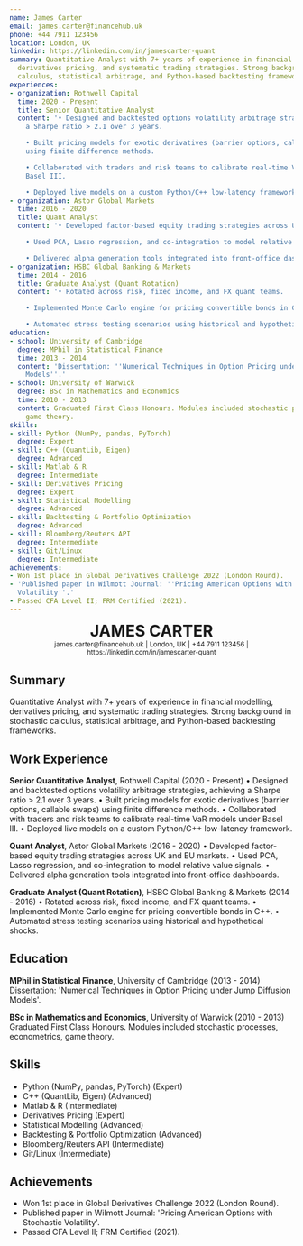 ```yaml
---
name: James Carter
email: james.carter@financehub.uk
phone: +44 7911 123456
location: London, UK
linkedin: https://linkedin.com/in/jamescarter-quant
summary: Quantitative Analyst with 7+ years of experience in financial modelling,
  derivatives pricing, and systematic trading strategies. Strong background in stochastic
  calculus, statistical arbitrage, and Python-based backtesting frameworks.
experiences:
- organization: Rothwell Capital
  time: 2020 - Present
  title: Senior Quantitative Analyst
  content: '• Designed and backtested options volatility arbitrage strategies, achieving
    a Sharpe ratio > 2.1 over 3 years.

    • Built pricing models for exotic derivatives (barrier options, callable swaps)
    using finite difference methods.

    • Collaborated with traders and risk teams to calibrate real-time VaR models under
    Basel III.

    • Deployed live models on a custom Python/C++ low-latency framework.'
- organization: Astor Global Markets
  time: 2016 - 2020
  title: Quant Analyst
  content: '• Developed factor-based equity trading strategies across UK and EU markets.

    • Used PCA, Lasso regression, and co-integration to model relative value signals.

    • Delivered alpha generation tools integrated into front-office dashboards.'
- organization: HSBC Global Banking & Markets
  time: 2014 - 2016
  title: Graduate Analyst (Quant Rotation)
  content: '• Rotated across risk, fixed income, and FX quant teams.

    • Implemented Monte Carlo engine for pricing convertible bonds in C++.

    • Automated stress testing scenarios using historical and hypothetical shocks.'
education:
- school: University of Cambridge
  degree: MPhil in Statistical Finance
  time: 2013 - 2014
  content: 'Dissertation: ''Numerical Techniques in Option Pricing under Jump Diffusion
    Models''.'
- school: University of Warwick
  degree: BSc in Mathematics and Economics
  time: 2010 - 2013
  content: Graduated First Class Honours. Modules included stochastic processes, econometrics,
    game theory.
skills:
- skill: Python (NumPy, pandas, PyTorch)
  degree: Expert
- skill: C++ (QuantLib, Eigen)
  degree: Advanced
- skill: Matlab & R
  degree: Intermediate
- skill: Derivatives Pricing
  degree: Expert
- skill: Statistical Modelling
  degree: Advanced
- skill: Backtesting & Portfolio Optimization
  degree: Advanced
- skill: Bloomberg/Reuters API
  degree: Intermediate
- skill: Git/Linux
  degree: Intermediate
achievements:
- Won 1st place in Global Derivatives Challenge 2022 (London Round).
- 'Published paper in Wilmott Journal: ''Pricing American Options with Stochastic
  Volatility''.'
- Passed CFA Level II; FRM Certified (2021).
---
```


<p align="center" style="line-height: 1.2; margin: 0;"><strong style="font-size: 2em;">JAMES CARTER</strong><br><small>james.carter@financehub.uk | London, UK | +44 7911 123456 | https://linkedin.com/in/jamescarter-quant</small></p>

## Summary
Quantitative Analyst with 7+ years of experience in financial modelling, derivatives pricing, and systematic trading strategies. Strong background in stochastic calculus, statistical arbitrage, and Python-based backtesting frameworks.

## Work Experience
**Senior Quantitative Analyst**, Rothwell Capital (2020 - Present)
• Designed and backtested options volatility arbitrage strategies, achieving a Sharpe ratio > 2.1 over 3 years.
• Built pricing models for exotic derivatives (barrier options, callable swaps) using finite difference methods.
• Collaborated with traders and risk teams to calibrate real-time VaR models under Basel III.
• Deployed live models on a custom Python/C++ low-latency framework.

**Quant Analyst**, Astor Global Markets (2016 - 2020)
• Developed factor-based equity trading strategies across UK and EU markets.
• Used PCA, Lasso regression, and co-integration to model relative value signals.
• Delivered alpha generation tools integrated into front-office dashboards.

**Graduate Analyst (Quant Rotation)**, HSBC Global Banking & Markets (2014 - 2016)
• Rotated across risk, fixed income, and FX quant teams.
• Implemented Monte Carlo engine for pricing convertible bonds in C++.
• Automated stress testing scenarios using historical and hypothetical shocks.

## Education
**MPhil in Statistical Finance**, University of Cambridge (2013 - 2014)
Dissertation: 'Numerical Techniques in Option Pricing under Jump Diffusion Models'.

**BSc in Mathematics and Economics**, University of Warwick (2010 - 2013)
Graduated First Class Honours. Modules included stochastic processes, econometrics, game theory.

## Skills
- Python (NumPy, pandas, PyTorch) (Expert)
- C++ (QuantLib, Eigen) (Advanced)
- Matlab & R (Intermediate)
- Derivatives Pricing (Expert)
- Statistical Modelling (Advanced)
- Backtesting & Portfolio Optimization (Advanced)
- Bloomberg/Reuters API (Intermediate)
- Git/Linux (Intermediate)		

## Achievements
- Won 1st place in Global Derivatives Challenge 2022 (London Round).
- Published paper in Wilmott Journal: 'Pricing American Options with Stochastic Volatility'.
- Passed CFA Level II; FRM Certified (2021).

